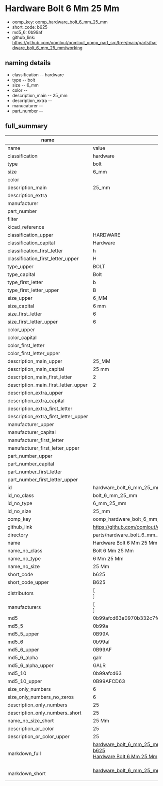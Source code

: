 # Hardware Bolt 6 Mm 25 Mm

  
* oomp_key: oomp_hardware_bolt_6_mm_25_mm 
* short_code: b625
* md5_6: 0b99af  
* github_link: https://github.com/oomlout/oomlout_oomp_part_src/tree/main/parts/hardware_bolt_6_mm_25_mm/working  
## naming details
* classification -- hardware
* type -- bolt
* size -- 6_mm
* color -- 
* description_main -- 25_mm
* description_extra -- 
* manucaturer -- 
* part_number -- 





## full_summary
| name | value | 
| --- | --- | 
| name | value | 
| classification | hardware | 
| type | bolt | 
| size | 6_mm | 
| color |  | 
| description_main | 25_mm | 
| description_extra |  | 
| manufacturer |  | 
| part_number |  | 
| filter |  | 
| kicad_reference |  | 
| classification_upper | HARDWARE | 
| classification_capital | Hardware | 
| classification_first_letter | h | 
| classification_first_letter_upper | H | 
| type_upper | BOLT | 
| type_capital | Bolt | 
| type_first_letter | b | 
| type_first_letter_upper | B | 
| size_upper | 6_MM | 
| size_capital | 6 mm | 
| size_first_letter | 6 | 
| size_first_letter_upper | 6 | 
| color_upper |  | 
| color_capital |  | 
| color_first_letter |  | 
| color_first_letter_upper |  | 
| description_main_upper | 25_MM | 
| description_main_capital | 25 mm | 
| description_main_first_letter | 2 | 
| description_main_first_letter_upper | 2 | 
| description_extra_upper |  | 
| description_extra_capital |  | 
| description_extra_first_letter |  | 
| description_extra_first_letter_upper |  | 
| manufacturer_upper |  | 
| manufacturer_capital |  | 
| manufacturer_first_letter |  | 
| manufacturer_first_letter_upper |  | 
| part_number_upper |  | 
| part_number_capital |  | 
| part_number_first_letter |  | 
| part_number_first_letter_upper |  | 
| id | hardware_bolt_6_mm_25_mm | 
| id_no_class | bolt_6_mm_25_mm | 
| id_no_type | 6_mm_25_mm | 
| id_no_size | 25_mm | 
| oomp_key | oomp_hardware_bolt_6_mm_25_mm | 
| github_link | https://github.com/oomlout/oomlout_oomp_part_src/tree/main/parts/hardware_bolt_6_mm_25_mm/working | 
| directory | parts/hardware_bolt_6_mm_25_mm | 
| name | Hardware Bolt 6 Mm 25 Mm | 
| name_no_class | Bolt 6 Mm 25 Mm | 
| name_no_type | 6 Mm 25 Mm | 
| name_no_size | 25 Mm | 
| short_code | b625 | 
| short_code_upper | B625 | 
| distributors | [<br>] | 
| manufacturers | [<br>] | 
| md5 | 0b99afcd63a0970b332c7fcdca0a563f | 
| md5_5 | 0b99a | 
| md5_5_upper | 0B99A | 
| md5_6 | 0b99af | 
| md5_6_upper | 0B99AF | 
| md5_6_alpha | galr | 
| md5_6_alpha_upper | GALR | 
| md5_10 | 0b99afcd63 | 
| md5_10_upper | 0B99AFCD63 | 
| size_only_numbers | 6 | 
| size_only_numbers_no_zeros | 6 | 
| description_only_numbers | 25 | 
| description_only_numbers_short | 25 | 
| name_no_size_short | 25 Mm | 
| description_or_color | 25 | 
| description_or_color_upper | 25 | 
| markdown_full | [hardware_bolt_6_mm_25_mm](https://github.com/oomlout/oomlout_oomp_part_src/tree/main/parts/hardware_bolt_6_mm_25_mm/working)<br>[b625](https://github.com/oomlout/oomlout_oomp_part_src/tree/main/parts/hardware_bolt_6_mm_25_mm/working)<br>[Hardware Bolt 6 Mm 25 Mm](https://github.com/oomlout/oomlout_oomp_part_src/tree/main/parts/hardware_bolt_6_mm_25_mm/working)<br><br> | 
| markdown_short | [hardware_bolt_6_mm_25_mm](https://github.com/oomlout/oomlout_oomp_part_src/tree/main/parts/hardware_bolt_6_mm_25_mm/working)<br><br> | 
